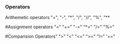 ### Operators

Arithemetic operators
 "+",
 "-",
 "*",
 "/",
 "//",
 "%",
 "**

#Assignment operators
 "="
 "+="
 "-="
 "*="
 "/="
 "%="

#Comparision Operators"
 ">"
 "<"
 "<="
 ">="
 "!="
 '=="
#
